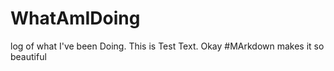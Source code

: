 # WhatAmIDoing
log of what I've been Doing.
This is Test Text.
Okay
#MArkdown makes it so beautiful
